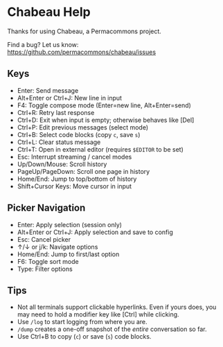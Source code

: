 # Chabeau Help

Thanks for using Chabeau, a Permacommons project.

Find a bug? Let us know: https://github.com/permacommons/chabeau/issues

## Keys

- Enter: Send message
- Alt+Enter or Ctrl+J: New line in input
- F4: Toggle compose mode (Enter=new line, Alt+Enter=send)
- Ctrl+R: Retry last response
- Ctrl+D: Exit when input is empty; otherwise behaves like [Del]
- Ctrl+P: Edit previous messages (select mode)
- Ctrl+B: Select code blocks (copy `c`, save `s`)
- Ctrl+L: Clear status message
- Ctrl+T: Open in external editor (requires `$EDITOR` to be set)
- Esc: Interrupt streaming / cancel modes
- Up/Down/Mouse: Scroll history
- PageUp/PageDown: Scroll one page in history
- Home/End: Jump to top/bottom of history
- Shift+Cursor Keys: Move cursor in input

## Picker Navigation

- Enter: Apply selection (session only)
- Alt+Enter or Ctrl+J: Apply selection and save to config
- Esc: Cancel picker
- ↑/↓ or j/k: Navigate options
- Home/End: Jump to first/last option
- F6: Toggle sort mode
- Type: Filter options

## Tips

- Not all terminals support clickable hyperlinks. Even if yours does, you may need to hold a modifier key like [Ctrl] while clicking.
- Use `/log` to start logging from where you are.
- `/dump` creates a one-off snapshot of the _entire_ conversation so far.
- Use Ctrl+B to copy (`c`) or save (`s`) code blocks.
